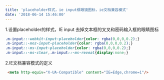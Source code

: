 ```yaml
---
title: 'placeholder样式，ie input框眼镜图标，ie文档兼容模式'
date: '2018-06-14 15:46:00'
---   
```

1.设置placeholder的样式，IE input 去掉文本框的叉叉和密码输入框的眼睛图标

```css
.m-input::-webkit-input-placeholder{color: rgba(0,0,0,0.2);}
.m-input::-moz-input-placeholder{color: rgba(0,0,0,0.2);}
.m-input::-ms-input-placeholder{color: rgba(0,0,0,0.2);}
.m-input::-ms-clear,.m-input::-ms-reveal{display:none;}
```

2.IE文档兼容模式的定义

```html
 <meta http-equiv="X-UA-Compatible" content="IE=Edge,chrome=1"/>
```
